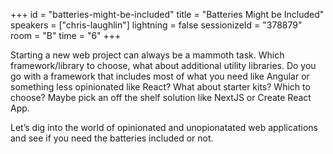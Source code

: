 +++
id = "batteries-might-be-included"
title = "Batteries Might be Included"
speakers = ["chris-laughlin"]
lightning = false
sessionizeId = "378879"
room = "B"
time = "6"
+++

Starting a new web project can always be a mammoth task. Which framework/library to choose, what about additional utility libraries. Do you go with a framework that includes most of what you need like Angular or something less opinionated like React? What about starter kits? Which to choose? Maybe pick an off the shelf solution like NextJS or Create React App. 

Let’s dig into the world of opinionated and unopionatated web applications and see if you need the batteries included or not. 